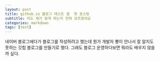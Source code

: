 ```yaml
---
layout: post
title: github.io 블로그 테스트 겸  첫 포스팅
subtitle: 저도 제가 맞게 하는지 전혀 모르겠어요
categories: markdown
tags: [test]
---
```


네이버 블로그에다가 블로그를 작성하려고 했는데 뭔가 개발자 뽕이 안나서 잘 알지도 못하는 깃헙 블로그를 만들기로 했다.
그래도 블로그 운영하다보면 뭐라도 배우지 않을까 싶다.
